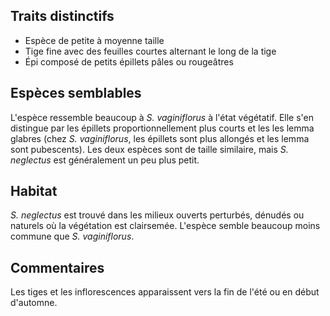 
<!--

2-https://www.inaturalist.org/observations/195705262
1-3-https://www.inaturalist.org/observations/195714315
8-https://www.inaturalist.org/observations/195705262
7-https://www.inaturalist.org/observations/195714315
11-15-https://www.inaturalist.org/observations/195705262
4-https://www.inaturalist.org/observations/195714315

-->

## Traits distinctifs

- Espèce de petite à moyenne taille
- Tige fine avec des feuilles courtes alternant le long de la tige
- Épi composé de petits épillets pâles ou rougeâtres

## Espèces semblables

L'espèce ressemble beaucoup à _S. vaginiflorus_ à l'état végétatif. Elle s'en distingue par les épillets proportionnellement plus courts et les les lemma glabres (chez _S. vaginiflorus_, les épillets sont plus allongés et les lemma sont pubescents). Les deux espèces sont de taille similaire, mais _S. neglectus_ est généralement un peu plus petit.

## Habitat

_S. neglectus_ est trouvé dans les milieux ouverts perturbés, dénudés ou naturels où la végétation est clairsemée. L'espèce semble beaucoup moins commune que _S. vaginiflorus_. 

## Commentaires

Les tiges et les inflorescences apparaissent vers la fin de l'été ou en début d'automne.


